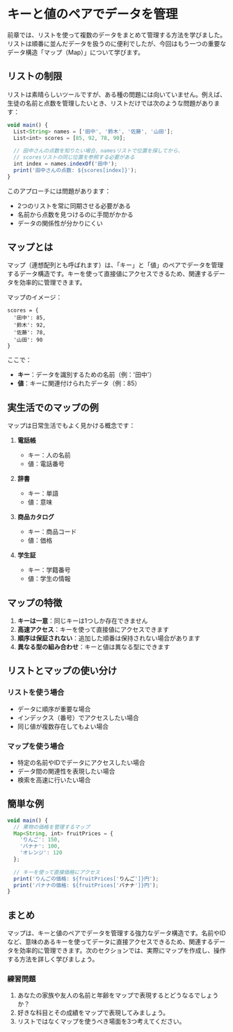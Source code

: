 # キーと値のペアでデータを管理

前章では、リストを使って複数のデータをまとめて管理する方法を学びました。リストは順番に並んだデータを扱うのに便利でしたが、今回はもう一つの重要なデータ構造「マップ（Map）」について学びます。

## リストの制限

リストは素晴らしいツールですが、ある種の問題には向いていません。例えば、生徒の名前と点数を管理したいとき、リストだけでは次のような問題があります：

```javascript
void main() {
  List<String> names = ['田中', '鈴木', '佐藤', '山田'];
  List<int> scores = [85, 92, 78, 90];
  
  // 田中さんの点数を知りたい場合、namesリストで位置を探してから、
  // scoresリストの同じ位置を参照する必要がある
  int index = names.indexOf('田中');
  print('田中さんの点数: ${scores[index]}');
}
```

このアプローチには問題があります：
- 2つのリストを常に同期させる必要がある
- 名前から点数を見つけるのに手間がかかる
- データの関係性が分かりにくい

## マップとは

マップ（連想配列とも呼ばれます）は、「キー」と「値」のペアでデータを管理するデータ構造です。キーを使って直接値にアクセスできるため、関連するデータを効率的に管理できます。

マップのイメージ：
```
scores = {
  '田中': 85,
  '鈴木': 92,
  '佐藤': 78,
  '山田': 90
}
```

ここで：
- **キー**：データを識別するための名前（例：'田中'）
- **値**：キーに関連付けられたデータ（例：85）

## 実生活でのマップの例

マップは日常生活でもよく見かける概念です：

1. **電話帳**
   - キー：人の名前
   - 値：電話番号

2. **辞書**
   - キー：単語
   - 値：意味

3. **商品カタログ**
   - キー：商品コード
   - 値：価格

4. **学生証**
   - キー：学籍番号
   - 値：学生の情報

## マップの特徴

1. **キーは一意**：同じキーは1つしか存在できません
2. **高速アクセス**：キーを使って直接値にアクセスできます
3. **順序は保証されない**：追加した順番は保持されない場合があります
4. **異なる型の組み合わせ**：キーと値は異なる型にできます

## リストとマップの使い分け

### リストを使う場合
- データに順序が重要な場合
- インデックス（番号）でアクセスしたい場合
- 同じ値が複数存在してもよい場合

### マップを使う場合
- 特定の名前やIDでデータにアクセスしたい場合
- データ間の関連性を表現したい場合
- 検索を高速に行いたい場合

## 簡単な例

```javascript
void main() {
  // 果物の価格を管理するマップ
  Map<String, int> fruitPrices = {
    'りんご': 150,
    'バナナ': 100,
    'オレンジ': 120
  };
  
  // キーを使って直接価格にアクセス
  print('りんごの価格: ${fruitPrices['りんご']}円');
  print('バナナの価格: ${fruitPrices['バナナ']}円');
}
```

## まとめ

マップは、キーと値のペアでデータを管理する強力なデータ構造です。名前やIDなど、意味のあるキーを使ってデータに直接アクセスできるため、関連するデータを効率的に管理できます。次のセクションでは、実際にマップを作成し、操作する方法を詳しく学びましょう。

### 練習問題

1. あなたの家族や友人の名前と年齢をマップで表現するとどうなるでしょうか？
2. 好きな科目とその成績をマップで表現してみましょう。
3. リストではなくマップを使うべき場面を3つ考えてください。
